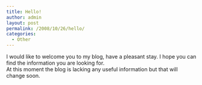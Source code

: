 ```yaml
---
title: Hello!
author: admin
layout: post
permalink: /2008/10/26/hello/
categories:
  - Other
---
```

I would like to welcome you to my blog, have a pleasant stay. I hope you can find the information you are looking for.  
At this moment the blog is lacking any useful information but that will change soon.